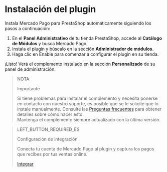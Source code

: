 # Instalación del plugin
 
Instala Mercado Pago para PrestaShop automáticamente siguiendo los pasos a continuación:
 
1. En el **Panel Administrativo** de tu tienda PrestaShop, accede al **Catálogo de Módulos** y busca Mercado Pago.
2. Instala el plugin y búscalo en la sección **Administrador de módulos**.
3. Haga clic en Enable para comenzar a configurar el plugin en su tienda.
 
¡Listo! Verá el complemento instalado en la sección **Personalizado** de su panel de administración.
 
> NOTA
>
> Importante
>
> Si tiene problemas para instalar el complemento y necesita ponerse en contacto con nuestro soporte, es posible que se le solicite que lo instale manualmente. Consulte las [Preguntas frecuentes](https://www.mercadopago[FAKER][URL][DOMAIN]/developers/es/guides/plugins/prestashop/faq) para obtener detalles sobre cómo hacer esto.
> <br>
> Mantenga el complemento siempre actualizado con la última versión.
  
> LEFT_BUTTON_REQUIRED_ES
>
> Configuración de integración
>
> Conecta tu cuenta de Mercado Pago al plugin y captura los pagos que recibes por tus ventas online.
>
> [Integrar](https://www.mercadopago[FAKER][URL][DOMAIN]/developers/es/guides/plugins/prestashop/integration)